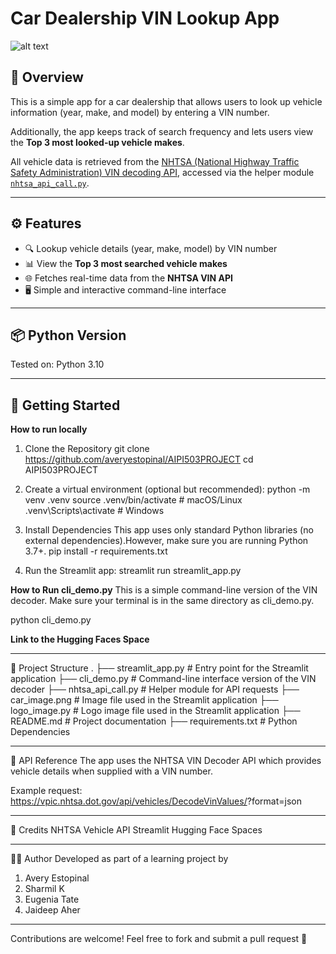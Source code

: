 # Car Dealership VIN Lookup App

![alt text](logo_image.png)

## 📌 Overview
This is a simple app for a car dealership that allows users to look up vehicle information (year, make, and model) by entering a VIN number.  

Additionally, the app keeps track of search frequency and lets users view the **Top 3 most looked-up vehicle makes**.  

All vehicle data is retrieved from the [NHTSA (National Highway Traffic Safety Administration) VIN decoding API](https://vpic.nhtsa.dot.gov/api/), accessed via the helper module [`nhtsa_api_call.py`](./nhtsa_api_call.py).

---

## ⚙️ Features
- 🔍 Lookup vehicle details (year, make, model) by VIN number 
- 📊 View the **Top 3 most searched vehicle makes**  
- 🌐 Fetches real-time data from the **NHTSA VIN API**  
- 🖥️ Simple and interactive command-line interface  

---
## 📦 Python Version

Tested on: Python 3.10

---
## 🚀 Getting Started

**How to run locally**

1. Clone the Repository
git clone https://github.com/averyestopinal/AIPI503PROJECT
cd AIPI503PROJECT

2. Create a virtual environment (optional but recommended):
python -m venv .venv
source .venv/bin/activate        # macOS/Linux
.venv\Scripts\activate           # Windows

3. Install Dependencies
This app uses only standard Python libraries (no external dependencies).However, make sure you are running Python 3.7+.
pip install -r requirements.txt

4. Run the Streamlit app:
streamlit run streamlit_app.py

**How to Run cli_demo.py**
This is a simple command-line version of the VIN decoder. Make sure your terminal is in the same directory as cli_demo.py.

python cli_demo.py

**Link to the Hugging Faces Space**


---

🧩 Project Structure
.
├── streamlit_app.py                # Entry point for the Streamlit application
├── cli_demo.py                     # Command-line interface version of the VIN decoder
├── nhtsa_api_call.py               # Helper module for API requests
├── car_image.png                   # Image file used in the Streamlit application
├── logo_image.py                   # Logo image file used in the Streamlit application
├── README.md                       # Project documentation
├── requirements.txt                # Python Dependencies 

---
📡 API Reference
The app uses the NHTSA VIN Decoder API which provides vehicle details when supplied with a VIN number.

Example request: https://vpic.nhtsa.dot.gov/api/vehicles/DecodeVinValues/<VIN>?format=json

---
🙌 Credits
NHTSA Vehicle API
Streamlit
Hugging Face Spaces

---
👨‍💻 Author
Developed as part of a learning project by
1. Avery Estopinal
2. Sharmil K
3. Eugenia Tate
4. Jaideep Aher
---

Contributions are welcome!
Feel free to fork and submit a pull request 🚀
